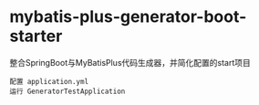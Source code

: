# mybatis-plus-generator-boot-starter

整合SpringBoot与MyBatisPlus代码生成器，并简化配置的start项目

```text
配置 application.yml
运行 GeneratorTestApplication
```
